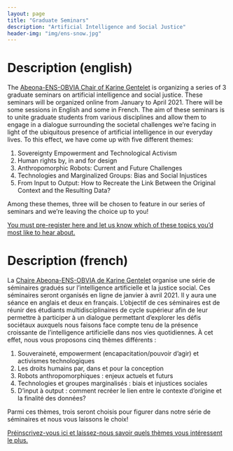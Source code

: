 ```yaml
---
layout: page
title: "Graduate Seminars"
description: "Artificial Intelligence and Social Justice"
header-img: "img/ens-snow.jpg"
---
```



Description (english)
============================


The [Abeona-ENS-OBVIA Chair of Karine Gentelet](https://observatoire-ia.ulaval.ca/karine-gentelet-nouvelle-titulaire-de-la-chaire-abeona-ens-obvia-intelligence-artificielle-et-justice-sociale/) is organizing a series of 3 graduate seminars on artificial intelligence and social justice. These seminars will be organized online from January to April 2021. There will be some sessions in English and some in French. The aim of these seminars is to unite graduate students from various disciplines and allow them to engage in a dialogue surrounding the societal challenges we’re facing in light of the ubiquitous presence of artificial intelligence in our everyday lives.  To this effect, we have come up with five different themes:  

1.	Sovereignty Empowerment and Technological Activism
2.	Human rights by, in and for design
3.	Anthropomorphic Robots:  Current and Future Challenges
4.	Technologies and Marginalized Groups:  Bias and Social Injustices
5.	From Input to Output:  How to Recreate the Link Between the Original Context and the Resulting Data?

Among these themes, three will be chosen to feature in our series of seminars and we’re leaving the choice up to you!  

[You must pre-register here and let us know which of these topics you’d most like to hear about.  ](https://forms.gle/h7EQ9vUqfaQGX5LK9)

Description (french)
============================

La [Chaire Abeona-ENS-OBVIA de Karine Gentelet](https://observatoire-ia.ulaval.ca/karine-gentelet-nouvelle-titulaire-de-la-chaire-abeona-ens-obvia-intelligence-artificielle-et-justice-sociale/) organise une série de séminaires gradués sur l’intelligence artificielle et la justice social.  Ces séminaires seront organisés en ligne de janvier à avril 2021. Il y aura une séance en anglais et deux en français. L’objectif de ces séminaires est de réunir des étudiants multidisciplinaires de cycle supérieur afin de leur permettre à participer à un dialogue permettant d’explorer les défis sociétaux auxquels nous faisons face compte tenu de la présence croissante de l’intelligence artificielle dans nos vies quotidiennes.  À cet effet, nous vous proposons cinq thèmes différents :  

1.	Souveraineté, empowerment (encapacitation/pouvoir d’agir) et activismes technologiques
2.	Les droits humains par, dans et pour la conception
3.	Robots anthropomorphiques :  enjeux actuels et futurs
4.	Technologies et groupes marginalisés : biais et injustices sociales
5.	D’input à output :  comment recréer le lien entre le contexte d’origine et la finalité des données?

Parmi ces thèmes, trois seront choisis pour figurer dans notre série de séminaires et nous vous laissons le choix!  

[Préinscrivez-vous ici et laissez-nous savoir quels thèmes vous intéressent le plus.](https://forms.gle/h7EQ9vUqfaQGX5LK9)
